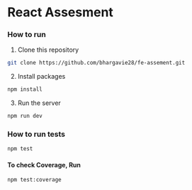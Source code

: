# React Assesment

### How to run


1. Clone this repository

```bash
git clone https://github.com/bhargavie28/fe-assement.git
```

2. Install packages

```bash
npm install
```

3. Run the server

```bash
npm run dev
```

### How to run tests

```bash
npm test
```

#### To check Coverage, Run

```bash
npm test:coverage
```
